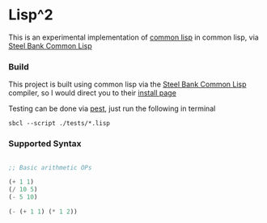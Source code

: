 # Lisp^2 

This is an experimental implementation of [common lisp](https://common-lisp.net/) in common lisp, via [Steel Bank Common Lisp](http://www.sbcl.org/)

### Build

This project is built using common lisp via the [Steel Bank Common Lisp](https://www.sbcl.org/) compiler, so I would direct you to their [install page](https://www.sbcl.org/platform-table.html)

Testing can be done via [pest](./lib/pest.lisp), just run the following  in terminal

```shell
sbcl --script ./tests/*.lisp
```

### Supported Syntax

```lisp

;; Basic arithmetic OPs 

(+ 1 1)
(/ 10 5)
(- 5 10)

(- (+ 1 1) (* 1 2))
```
